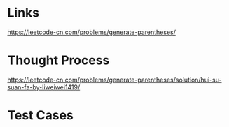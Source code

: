 # Links
https://leetcode-cn.com/problems/generate-parentheses/

# Thought Process
https://leetcode-cn.com/problems/generate-parentheses/solution/hui-su-suan-fa-by-liweiwei1419/

# Test Cases


